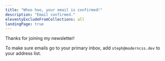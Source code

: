 ```yaml
---
title: "Whoo hoo, your email is confirmed!"
description: "Email confirmed."
eleventyExcludeFromCollections: all
landingPage: true
---
```


<p class="lead color-primary">Thanks for joining my newsletter!</p>

To make sure emails go to your primary inbox, add `steph@moderncss.dev` to your address list.
